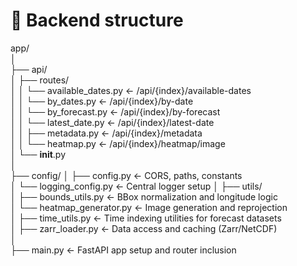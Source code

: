 # 📁 Backend structure

app/     
│     
├── api/     
│   ├── routes/   
│   │   └── available_dates.py  ← /api/{index}/available-dates  
│   │   └── by_dates.py         ← /api/{index}/by-date  
│   │   └── by_forecast.py      ← /api/{index}/by-forecast   
│   │   └── latest_date.py      ← /api/{index}/latest-date      
│   │   ├── metadata.py         ← /api/{index}/metadata    
│   │   └── heatmap.py          ← /api/{index}/heatmap/image    
│   └── __init__.py    
│   
├── config/
│   ├── config.py               ← CORS, paths, constants   
│   └── logging_config.py       ← Central logger setup
│
├── utils/   
│   ├── bounds_utils.py         ← BBox normalization and longitude logic     
│   └── heatmap_generator.py    ← Image generation and reprojection   
│   ├── time_utils.py           ← Time indexing utilities for forecast datasets  
│   ├── zarr_loader.py          ← Data access and caching (Zarr/NetCDF)   
│    
├── main.py                     ← FastAPI app setup and router inclusion   
   